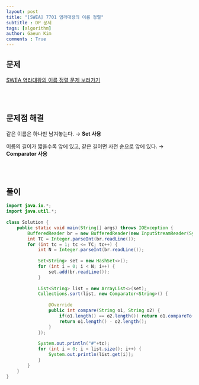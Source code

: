 ```yaml
---
layout: post
title: "[SWEA] 7701 염라대왕의 이름 정렬"
subtitle : DP 문제
tags: [algorithm]
author: Gaeun Kim
comments : True
---
```


<h2>문제</h2>

[SWEA 염라대왕의 이름 정렬 문제 보러가기](https://swexpertacademy.com/main/code/problem/problemDetail.do?contestProbId=AWqU0zh6rssDFARG)

<br><br>

<h2>문제점 해결</h2>

같은 이름은 하나만 남겨놓는다. → **Set 사용**

이름의 길이가 짧을수록 앞에 있고, 같은 길이면 사전 순으로 앞에 있다. → **Comparator 사용**

<br><br>

<h2>풀이</h2>

```java
import java.io.*;
import java.util.*;
 
class Solution {
    public static void main(String[] args) throws IOException {
        BufferedReader br = new BufferedReader(new InputStreamReader(System.in));
        int TC = Integer.parseInt(br.readLine());
        for (int tc = 1; tc <= TC; tc++) {
            int N = Integer.parseInt(br.readLine());
     
            Set<String> set = new HashSet<>();
            for (int i = 0; i < N; i++) {
                set.add(br.readLine());
            }
             
            List<String> list = new ArrayList<>(set);
            Collections.sort(list, new Comparator<String>() {
 
                @Override
                public int compare(String o1, String o2) {
                    if(o1.length() == o2.length()) return o1.compareTo(o2);
                    return o1.length() - o2.length();
                }
            });
             
            System.out.println("#"+tc);
            for (int i = 0; i < list.size(); i++) {
                System.out.println(list.get(i));
            }
        }
    }
}
```

